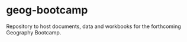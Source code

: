 # geog-bootcamp
Repository to host documents, data and workbooks for the forthcoming Geography Bootcamp.
